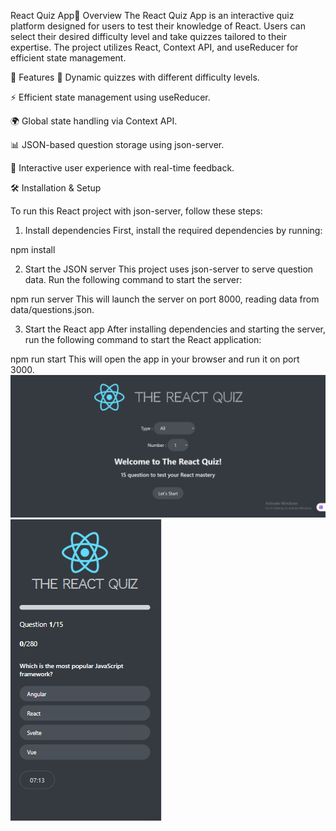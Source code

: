 React Quiz App📌
Overview
The React Quiz App is an interactive quiz platform designed for users to test their knowledge of React. Users can select their desired difficulty level and take quizzes tailored to their expertise. The project utilizes React, Context API, and useReducer for efficient state management.

🚀 Features
🎯 Dynamic quizzes with different difficulty levels.

⚡ Efficient state management using useReducer.

🌍 Global state handling via Context API.

📊 JSON-based question storage using json-server.

📝 Interactive user experience with real-time feedback.

🛠 Installation & Setup

To run this React project with json-server, follow these steps:

1. Install dependencies
   First, install the required dependencies by running:

npm install

2. Start the JSON server
   This project uses json-server to serve question data. Run the following command to start the server:

npm run server
This will launch the server on port 8000, reading data from data/questions.json.

3. Start the React app
   After installing dependencies and starting the server, run the following command to start the React application:

npm run start
This will open the app in your browser and run it on port 3000.
![start screen](src/Capture.PNG) ![qusetion screen](src/Capture1.PNG)
